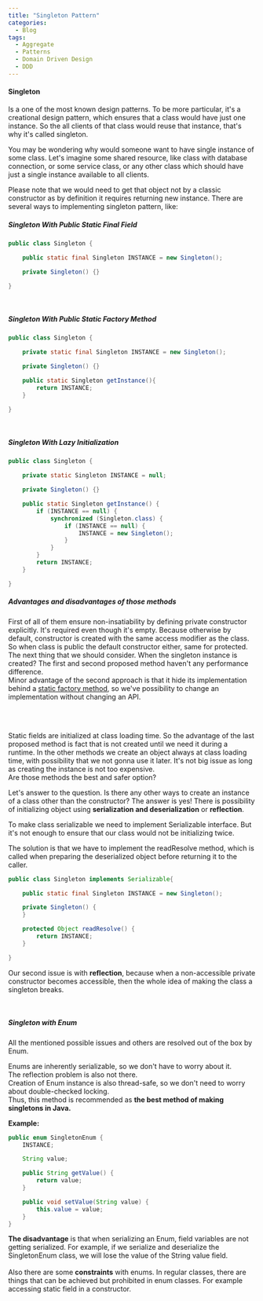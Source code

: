 ```yaml
---
title: "Singleton Pattern"
categories:
  - Blog
tags:
  - Aggregate
  - Patterns
  - Domain Driven Design
  - DDD
---
```


#### Singleton

Is a one of the most known design patterns. To be more particular, it's a creational design pattern, which ensures that a class would have just one instance.
So the all clients of that class would reuse that instance, that's why it's called singleton. 

You may be wondering why would someone want to have single instance of some class.
Let's imagine some shared resource, like class with database connection, or some service class, or any other class which should 
have just a single instance available to all clients.


Please note that we would need to get that object not by a classic constructor as by definition it requires returning new instance.
There are several ways to implementing singleton pattern, like:

##### Singleton With Public Static Final Field

```java
public class Singleton {

    public static final Singleton INSTANCE = new Singleton();

    private Singleton() {}

}
```

<br>

##### Singleton With Public Static Factory Method

```java
public class Singleton {

    private static final Singleton INSTANCE = new Singleton();

    private Singleton() {}

    public static Singleton getInstance(){
        return INSTANCE;
    }

}
```

<br>

##### Singleton With Lazy Initialization

```java
public class Singleton {

    private static Singleton INSTANCE = null;

    private Singleton() {}

    public static Singleton getInstance() {
        if (INSTANCE == null) {
            synchronized (Singleton.class) {
                if (INSTANCE == null) {
                    INSTANCE = new Singleton();
                }
            }
        }
        return INSTANCE;
    }

}
```


##### Advantages and disadvantages of those methods 

First of all of them ensure non-insatiability by defining private constructor explicitly.
It's required even though it's empty. Because otherwise by default, constructor is created with the same access modifier as the class.
So when class is public the default constructor either, same for protected.
<br>
The next thing that we should consider. When the singleton instance is created? 
The first and second proposed method haven't any performance difference.  
Minor advantage of the second approach is that it hide its implementation behind a [static factory method](https://matthewonsoftware.com/blog/static-factory-method/), so we've possibility to change an implementation without changing an API. 
 
<br>
<br>

Static fields are initialized at class loading time. So the advantage of the last proposed method is fact that is not created until we need it during a runtime.
In the other methods we create an object always at class loading time, with possibility that we not gonna use it later. 
It's not big issue as long as creating the instance is not too expensive.
<br>
Are those methods the best and safer option?

Let's answer to the question. Is there any other ways to create an instance of a class other than the constructor?
The answer is yes! There is possibility of initializing object using **serialization and deserialization** or **reflection**.


To make class serializable we need to implement Serializable interface.
But it's not enough to ensure that our class would not be initializing twice.

The solution is that we have to implement the readResolve method, which is called when preparing the deserialized object before returning it to the caller.

```java
public class Singleton implements Serializable{

    public static final Singleton INSTANCE = new Singleton();

    private Singleton() {
    }

    protected Object readResolve() {
        return INSTANCE;
    }

}
```


Our second issue is with **reflection**, because when a non-accessible private constructor becomes accessible, then the whole idea of making the class a singleton breaks.


<br>

##### Singleton with Enum 

All the mentioned possible issues and others are resolved out of the box by Enum.


Enums are inherently serializable, so we don't have to worry about it.<br> 
The reflection problem is also not there. <br>
Creation of Enum instance is also thread-safe, so we don't need to worry about double-checked locking.<br>
Thus, this method is recommended as **the best method of making singletons in Java.**

**Example:**

```java
public enum SingletonEnum {
    INSTANCE;

    String value;

    public String getValue() {
        return value;
    }

    public void setValue(String value) {
        this.value = value;
    }
}
```

**The disadvantage** is that when serializing an Enum, field variables are not getting serialized. 
For example, if we serialize and deserialize the SingletonEnum class, we will lose the value of the String value field. 
<br>
<br>
Also there are some **constraints** with enums. In regular classes, there are things that can be achieved but prohibited in enum classes.
For example accessing static field in a constructor.
